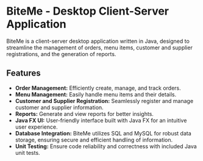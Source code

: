 # BiteMe - Desktop Client-Server Application

BiteMe is a client-server desktop application written in Java, designed to streamline the management of orders, menu items, customer and supplier registrations, and the generation of reports.

## Features

- **Order Management:** Efficiently create, manage, and track orders.
- **Menu Management:** Easily handle menu items and their details.
- **Customer and Supplier Registration:** Seamlessly register and manage customer and supplier information.
- **Reports:** Generate and view reports for better insights.
- **Java FX UI:** User-friendly interface built with Java FX for an intuitive user experience.
- **Database Integration:** BiteMe utilizes SQL and MySQL for robust data storage, ensuring secure and efficient handling of information.
- **Unit Testing:** Ensure code reliability and correctness with included Java unit tests.
